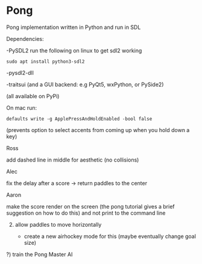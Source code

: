 # Pong
Pong implementation written in Python and run in SDL


Dependencies:

-PySDL2
run the following on linux to get sdl2 working
```
sudo apt install python3-sdl2 
```
-pysdl2-dll

-traitsui (and a GUI backend: e.g PyQt5, wxPython, or PySide2)

(all available on PyPi)



On mac run:

    defaults write -g ApplePressAndHoldEnabled -bool false
    
(prevents option to select accents from coming up when you hold down a key)


Ross

add dashed line in middle for aesthetic (no collisions)

Alec

fix the delay after a score -> return paddles to the center

Aaron

make the score render on the screen (the pong tutorial gives a brief 
suggestion on how to do this) and not print to the command line


2) allow paddles to move horizontally

    - create a new airhockey mode for this (maybe eventually change goal size)

?) train the Pong Master AI 


